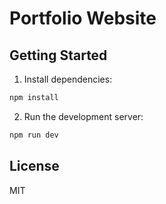# Portfolio Website


## Getting Started

1. Install dependencies:
```bash
npm install
```

2. Run the development server:
```bash
npm run dev
```

## License

MIT

